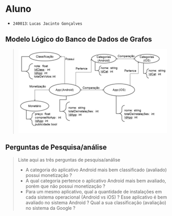 # Aluno
* `240013`: `Lucas Jacinto Gonçalves`

## Modelo Lógico do Banco de Dados de Grafos
> ![Modelo Lógico: Grafo](images/grafo.png)

## Perguntas de Pesquisa/análise

> Liste aqui as três perguntas de pesquisa/análise
> * A categoria do aplicativo Android mais bem classificado (avaliado) possui monetização ? 
> * A qual categoria pertence o aplicativo Android mais bem avaliado, porém que não possui monetização ? 
> * Para um mesmo aplicativo, qual a quantidade de instalações em cada sistema operacional (Android vs iOS) ? Esse aplicativo é bem avaliado no sistema Android ? Qual a sua classificação (avaliação) no sistema da Google ?
